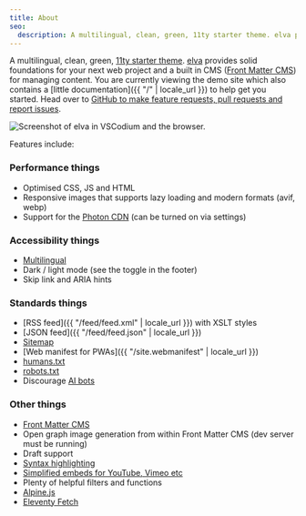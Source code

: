 ```yaml
---
title: About
seo:
  description: A multilingual, clean, green, 11ty starter theme. elva provides solid foundations for your next web project and a built in CMS for managing content.
---
```


A multilingual, clean, green, [11ty starter theme](https://www.11ty.dev/docs/starter/). [elva](https://github.com/scottsweb/elva) provides solid foundations for your next web project and a built in CMS ([Front Matter CMS](https://frontmatter.codes/)) for managing content. You are currently viewing the demo site which also contains a [little documentation]({{ "/" | locale_url }}) to help get you started. Head over to [GitHub to make feature requests, pull requests and report issues](https://github.com/scottsweb/elva/issues).

![Screenshot of elva in VSCodium and the browser.](/assets/img/screenshots.png "elva uses Front Matter CMS for easy content management")

Features include:

### Performance things

* Optimised CSS, JS and HTML
* Responsive images that supports lazy loading and modern formats (avif, webp)
* Support for the [Photon CDN](https://developer.wordpress.com/docs/photon/) (can be turned on via settings)

### Accessibility things

* [Multilingual](https://www.11ty.dev/docs/plugins/i18n/)
* Dark / light mode (see the toggle in the footer)
* Skip link and ARIA hints

### Standards things

* [RSS feed]({{ "/feed/feed.xml" | locale_url }}) with XSLT styles
* [JSON feed]({{ "/feed/feed.json" | locale_url }})
* [Sitemap](/sitemap.xml)
* [Web manifest for PWAs]({{ "/site.webmanifest" | locale_url }})
* [humans.txt](/humans.txt) 
* [robots.txt](/robots.txt)
* Discourage [AI bots](https://github.com/ai-robots-txt/ai.robots.txt/)

### Other things

* [Front Matter CMS](https://frontmatter.codes/)
* Open graph image generation from within Front Matter CMS (dev server must be running)
* Draft support
* [Syntax highlighting](https://www.11ty.dev/docs/plugins/syntaxhighlight/)
* [Simplified embeds for YouTube, Vimeo etc](https://github.com/gfscott/eleventy-plugin-embed-everything)
* Plenty of helpful filters and functions
* [Alpine.js](https://alpinejs.dev/)
* [Eleventy Fetch](https://www.11ty.dev/docs/plugins/fetch/)